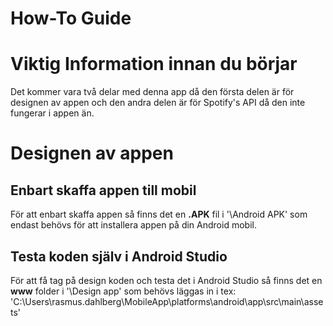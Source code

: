 # How-To Guide

# Viktig Information innan du börjar

Det kommer vara två delar med denna app då den första delen är för designen av appen och den andra delen är för Spotify's API då den inte fungerar i appen än.

# Designen av appen

## Enbart skaffa appen till mobil
För att enbart skaffa appen så finns det en **.APK** fil i '\Android APK' som endast behövs för att installera appen på din Android mobil.

## Testa koden själv i **Android Studio**
För att få tag på design koden och testa det i Android Studio så finns det en **www** folder i '\Design app' som behövs läggas in i tex: 'C:\Users\rasmus.dahlberg\MobileApp\platforms\android\app\src\main\assets'
